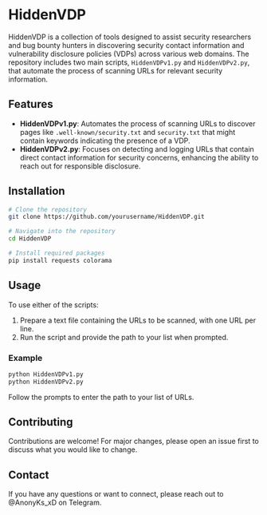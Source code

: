 # HiddenVDP

HiddenVDP is a collection of tools designed to assist security researchers and bug bounty hunters in discovering security contact information and vulnerability disclosure policies (VDPs) across various web domains. The repository includes two main scripts, `HiddenVDPv1.py` and `HiddenVDPv2.py`, that automate the process of scanning URLs for relevant security information.

## Features

- **HiddenVDPv1.py**: Automates the process of scanning URLs to discover pages like `.well-known/security.txt` and `security.txt` that might contain keywords indicating the presence of a VDP.
- **HiddenVDPv2.py**: Focuses on detecting and logging URLs that contain direct contact information for security concerns, enhancing the ability to reach out for responsible disclosure.

## Installation

```bash
# Clone the repository
git clone https://github.com/yourusername/HiddenVDP.git

# Navigate into the repository
cd HiddenVDP

# Install required packages
pip install requests colorama
```

## Usage

To use either of the scripts:

1. Prepare a text file containing the URLs to be scanned, with one URL per line.
2. Run the script and provide the path to your list when prompted.

### Example

```bash
python HiddenVDPv1.py
python HiddenVDPv2.py
```

Follow the prompts to enter the path to your list of URLs.

## Contributing

Contributions are welcome! For major changes, please open an issue first to discuss what you would like to change.

## Contact

If you have any questions or want to connect, please reach out to @AnonyKs_xD on Telegram.
